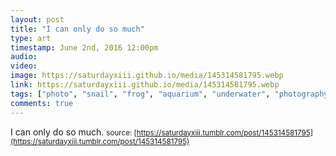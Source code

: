```yaml
---
layout: post
title: "I can only do so much"
type: art
timestamp: June 2nd, 2016 12:00pm
audio: 
video: 
image: https://saturdayxiii.github.io/media/145314581795.webp
link: https://saturdayxiii.github.io/media/145314581795.webp
tags: ["photo", "snail", "frog", "aquarium", "underwater", "photography"]
comments: true
---
```

I can only do so much.
<small>source: [https://saturdayxiii.tumblr.com/post/145314581795](https://saturdayxiii.tumblr.com/post/145314581795)</small>